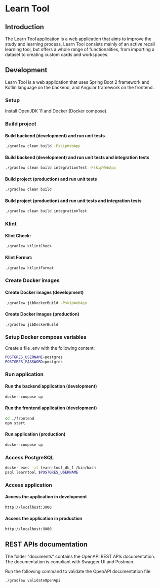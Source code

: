 # Learn Tool

## Introduction
The Learn Tool application is a web application that aims to improve the study and learning process.
Learn Tool consists mainly of an active recall learning tool, but offers a whole range of functionalities, from importing a dataset to creating custom cards and workspaces.

## Development

Learn Tool is a web application that uses Spring Boot 2 framework and Kotlin language on the backend, and Angular framework on the frontend.

### Setup

Install OpenJDK 11 and Docker (Docker compose).

### Build project

#### Build backend (development) and run unit tests

```sh
./gradlew clean build -PskipWebApp
```

#### Build backend (development) and run unit tests and integration tests

```sh
./gradlew clean build integrationTest -PskipWebApp
```

#### Build project (production) and run unit tests

```sh
./gradlew clean build
```

#### Build project (production) and run unit tests and integration tests

```sh
./gradlew clean build integrationTest
```

### Klint

#### Klint Check:

```sh
./gradlew ktlintCheck
```

#### Klint Format:

```sh
./gradlew ktlintFormat
```

### Create Docker images

#### Create Docker images (development)

```sh
./gradlew jibDockerBuild -PskipWebApp
```

#### Create Docker images (production)

```sh
./gradlew jibDockerBuild
```

### Setup Docker compose variables

Create a file .env with the following content:

```sh
POSTGRES_USERNAME=postgres
POSTGRES_PASSWORD=postgres
```

### Run application

#### Run the backend application (development)

```sh
docker-compose up
```

#### Run the frontend application (development)

```sh
cd ./frontend
npm start
```

#### Run application (production)

```sh
docker-compose up
```

### Access PostgreSQL

```sh
docker exec -it learn-tool_db_1 /bin/bash
psql learntool $POSTGRES_USERNAME
```

### Access application

#### Access the application in development

```sh
http://localhost:3000
```

#### Access the application in production

```sh
http://localhost:8080
```

## REST APIs documentation

The folder "documents" contains the OpenAPI REST APIs documentation.
The documentation is compliant with Swagger UI and Postman.

Run the following command to validate the OpenAPI documentation file:
 
```sh
./gradlew validateOpenApi
```

